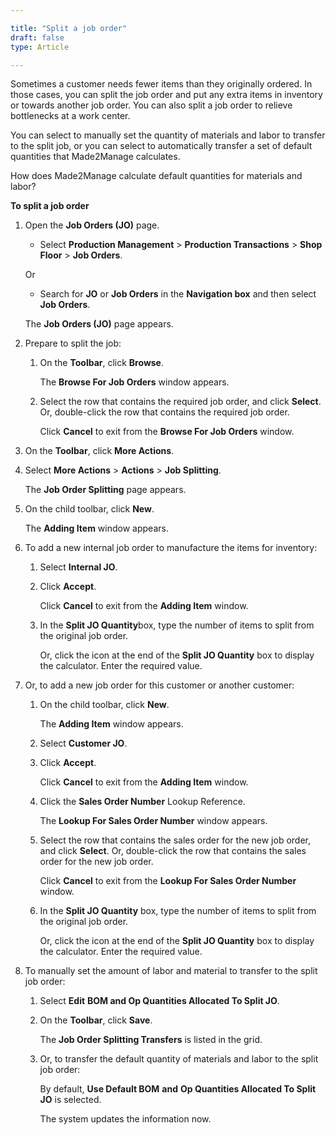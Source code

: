 ```yaml
---

title: "Split a job order"
draft: false
type: Article

---
```


Sometimes a customer needs fewer items than they originally ordered. In those cases, you can split the job order and put any extra items in inventory or towards another job order. You can also split a job order to relieve bottlenecks at a work center.

You can select to manually set the quantity of materials and labor to transfer to the split job, or you can select to automatically transfer a set of default quantities that Made2Manage calculates.

How does Made2Manage calculate default quantities for materials and labor?

**To split a job order**

1. Open the **Job Orders (JO)** page.

    - Select **Production Management** > **Production Transactions** > **Shop Floor** > **Job Orders**.

    Or

    - Search for **JO** or **Job Orders** in the **Navigation box** and then select **Job Orders**.

    The **Job Orders (JO)** page appears.

2. Prepare to split the job:

    1. On the **Toolbar**, click **Browse**.

        The **Browse For Job Orders** window appears.

    2. Select the row that contains the required job order, and click **Select**. Or, double-click the row that contains the required job order.

        Click **Cancel** to exit from the **Browse For Job Orders** window.

3. On the **Toolbar**, click **More Actions**.

4. Select **More Actions** > **Actions** > **Job Splitting**.

    The **Job Order Splitting** page appears.

5. On the child toolbar, click **New**.

    The **Adding Item** window appears.

6. To add a new internal job order to manufacture the items for inventory:

    1. Select **Internal JO**.

    2. Click **Accept**.

        Click **Cancel** to exit from the **Adding Item** window.

    3. In the **Split JO Quantity**box, type the number of items to split from the original job order.

        Or, click the icon at the end of the **Split JO Quantity** box to display the calculator. Enter the required value.

7. Or, to add a new job order for this customer or another customer:

    1. On the child toolbar, click **New**.

        The **Adding Item** window appears.

    2. Select **Customer JO**.

    3. Click **Accept**.

        Click **Cancel** to exit from the **Adding Item** window.

    4. Click the **Sales Order Number** Lookup Reference.

        The **Lookup For Sales Order Number** window appears.

    5. Select the row that contains the sales order for the new job order, and click **Select**. Or, double-click the row that contains the sales order for the new job order.

        Click **Cancel** to exit from the **Lookup For Sales Order Number** window.

    6. In the **Split JO Quantity** box, type the number of items to split from the original job order.

        Or, click the icon at the end of the **Split JO Quantity** box to display the calculator. Enter the required value.

8. To manually set the amount of labor and material to transfer to the split job order:

    1. Select **Edit** **BOM and Op Quantities Allocated To Split JO**.

    2. On the **Toolbar**, click **Save**.

        The **Job Order Splitting Transfers** is listed in the grid.

    3. Or, to transfer the default quantity of materials and labor to the split job order:

        By default, **Use Default BOM** **and** **Op Quantities Allocated To Split JO** is selected.

        The system updates the information now.

​